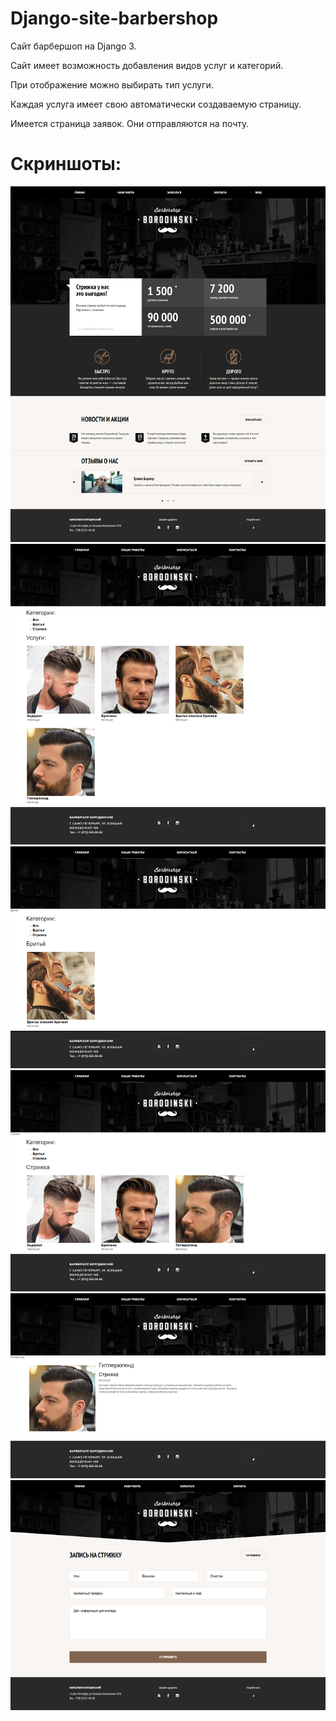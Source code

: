 # Django-site-barbershop

Сайт барбершоп на Django 3.

Сайт имеет возможность добавления видов услуг и категорий.

При отображение можно выбирать тип услуги.

Каждая услуга имеет свою автоматически создаваемую страницу.

Имеется страница заявок. Они отправляются на почту.

# Скриншоты:
![alt text](https://github.com/Mzn-s/Django-site-barbershop/blob/master/images/56.png)
![alt text](https://github.com/Mzn-s/Django-site-barbershop/blob/master/images/1.png)
![alt text](https://github.com/Mzn-s/Django-site-barbershop/blob/master/images/2.png)
![alt text](https://github.com/Mzn-s/Django-site-barbershop/blob/master/images/3.png)
![alt text](https://github.com/Mzn-s/Django-site-barbershop/blob/master/images/4.png)
![alt text](https://github.com/Mzn-s/Django-site-barbershop/blob/master/images/5.png)
